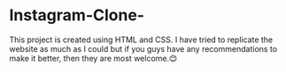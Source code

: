 # Instagram-Clone-
This project is created using HTML and CSS. I have tried to replicate the website as much as I could but if you guys have any recommendations to make it better, then they are most welcome.😊
